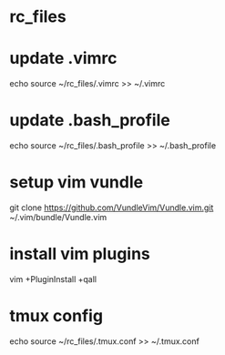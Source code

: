 # rc_files
# update .vimrc
echo source ~/rc_files/.vimrc >> ~/.vimrc

# update .bash_profile
echo source ~/rc_files/.bash_profile >> ~/.bash_profile

# setup vim vundle
git clone https://github.com/VundleVim/Vundle.vim.git ~/.vim/bundle/Vundle.vim

# install vim plugins
vim +PluginInstall +qall

# tmux config
echo source ~/rc_files/.tmux.conf >> ~/.tmux.conf
